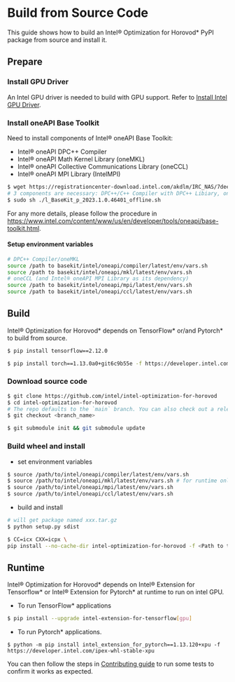 # Build from Source Code

This guide shows how to build an Intel® Optimization for Horovod* PyPI package from source and install it.



## Prepare

### Install GPU Driver
An Intel GPU driver is needed to build with GPU support. Refer to [Install Intel GPU Driver](../README.md#install-gpu-drivers).



### Install oneAPI Base Toolkit

Need to install components of Intel® oneAPI Base Toolkit:
- Intel® oneAPI DPC++ Compiler
- Intel® oneAPI Math Kernel Library (oneMKL)
- Intel® oneAPI Collective Communications Library (oneCCL)
- Intel® oneAPI MPI Library (IntelMPI)

```bash
$ wget https://registrationcenter-download.intel.com/akdlm/IRC_NAS/7deeaac4-f605-4bcf-a81b-ea7531577c61/l_BaseKit_p_2023.1.0.46401_offline.sh
# 3 components are necessary: DPC++/C++ Compiler with DPC++ Libiary, oneMKL and oneCCL(IntelMPI will be installed automatically as oneCCL's dependency).
$ sudo sh ./l_BaseKit_p_2023.1.0.46401_offline.sh
```

For any more details, please follow the procedure in https://www.intel.com/content/www/us/en/developer/tools/oneapi/base-toolkit.html.
#### Setup environment variables
```bash
# DPC++ Compiler/oneMKL
source /path to basekit/intel/oneapi/compiler/latest/env/vars.sh
source /path to basekit/intel/oneapi/mkl/latest/env/vars.sh
# oneCCL (and Intel® oneAPI MPI Library as its dependency)
source /path to basekit/intel/oneapi/mpi/latest/env/vars.sh
source /path to basekit/intel/oneapi/ccl/latest/env/vars.sh
```




## Build

Intel® Optimization for Horovod* depends on TensorFlow* or/and Pytorch* to build from source.

```bash
$ pip install tensorflow==2.12.0

$ pip install torch==1.13.0a0+git6c9b55e -f https://developer.intel.com/ipex-whl-stable-xpu
```



### Download source code

```bash
$ git clone https://github.com/intel/intel-optimization-for-horovod
$ cd intel-optimization-for-horovod
# The repo defaults to the `main` branch. You can also check out a release branch:
$ git checkout <branch_name>

$ git submodule init && git submodule update
```



### Build wheel and install

- set environment variables

```bash
$ source /path/to/intel/oneapi/compiler/latest/env/vars.sh
$ source /path/to/intel/oneapi/mkl/latest/env/vars.sh # for runtime only
$ source /path/to/intel/oneapi/mpi/latest/env/vars.sh
$ source /path/to/intel/oneapi/ccl/latest/env/vars.sh
```

- build and install

```bash
# will get package named xxx.tar.gz
$ python setup.py sdist

$ CC=icx CXX=icpx \
pip install --no-cache-dir intel-optimization-for-horovod -f <Path to tar.gz>
```



## Runtime

Intel® Optimization for Horovod* depends on Intel® Extension for Tensorflow* or Intel® Extension for Pytorch* at runtime to run on intel GPU.



- To run TensorFlow* applications

```bash
$ pip install --upgrade intel-extension-for-tensorflow[gpu]
```



- To run Pytorch* applications.
```
$ python -m pip install intel_extension_for_pytorch==1.13.120+xpu -f https://developer.intel.com/ipex-whl-stable-xpu
```

You can then follow the steps in [Contributing guide](../CONTRIBUTING.md) to run some tests to confirm it works as expected.

